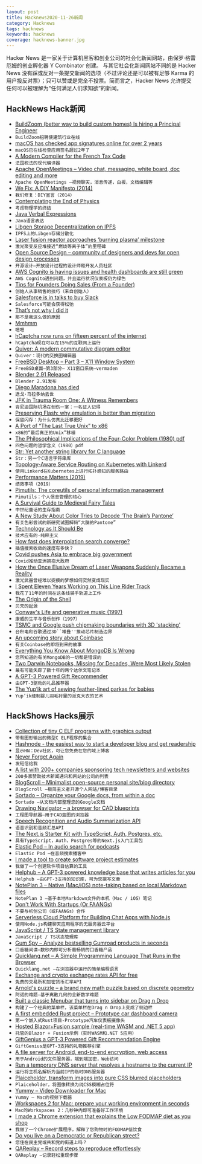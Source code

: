 ```yaml
---
layout: post
title: Hacknews2020-11-26新闻
category: Hacknews
tags: hacknews
keywords: hacknews
coverage: hacknews-banner.jpg
---
```


Hacker News 是一家关于计算机黑客和创业公司的社会化新闻网站，由保罗·格雷厄姆的创业孵化器 Y Combinator 创建。
与其它社会化新闻网站不同的是 Hacker News 没有踩或反对一条提交新闻的选项（不过评论还是可以被有足够 Karma 的用户投反对票）；只可以赞或是完全不投票。简而言之，Hacker News 允许提交任何可以被理解为“任何满足人们求知欲”的新闻。

## HackNews Hack新闻


- [BuildZoom (better way to build custom homes) Is hiring a Principal Engineer](https://jobs.lever.co/buildzoom)
- `BuildZoom招聘使建筑行业在线`
- [macOS has checked app signatures online for over 2 years](https://eclecticlight.co/2020/11/25/macos-has-checked-app-signatures-online-for-over-2-years/)
- `macOS已在线检查应用签名超过2年了`
- [A Modern Compiler for the French Tax Code](https://arxiv.org/abs/2011.07966)
- `法国税法的现代编译器`
- [Apache OpenMeetings – Video chat, messaging, white board, doc editing and more](https://openmeetings.apache.org/)
- `Apache OpenMeetings –视频聊天，消息传递，白板，文档编辑等`
- [We Fix: A DIY Manifesto (2014)](https://www.popularmechanics.com/home/how-to/a10652/why-we-fix-a-diy-manifesto-16846653/)
- `我们修复：DIY宣言（2014）`
- [Contemplating the End of Physics](https://www.quantamagazine.org/the-end-of-physics-20201124)
- `考虑物理学的终结`
- [Java Verbal Expressions](https://github.com/VerbalExpressions/JavaVerbalExpressions)
- `Java语言表达`
- [Libgen Storage Decentralization on IPFS](https://freeread.org/ipfs/)
- `IPFS上的Libgen存储分散化`
- [Laser fusion reactor approaches ‘burning plasma’ milestone](https://www.sciencemag.org/news/2020/11/laser-fusion-reactor-approaches-burning-plasma-milestone)
- `激光聚变反应堆接近“燃烧等离子体”的里程碑`
- [Open Source Design – community of designers and devs for open design processes](https://opensourcedesign.net/)
- `开源设计–开放设计过程的设计师和开发人员社区`
- [AWS Cognito is having issues and health dashboards are still green](https://status.aws.amazon.com/##)
- `AWS Cognito遇到问题，并且运行状况仪表板仍为绿色`
- [Tips for Founders Doing Sales (From a Founder)](https://micael.substack.com/p/10-tips-for-founders-doing-sales)
- `创始人从事销售的技巧（来自创始人）`
- [Salesforce is in talks to buy Slack](https://www.cnbc.com/2020/11/25/slack-shares-jump-following-report-of-possible-salesforce-acquisition.html)
- `Salesforce可能会获得松弛`
- [That’s not why I did it](https://weaversew.com/wordblog/2020/11/07/thats-not-why-i-did-it/)
- `那不是我这么做的原因`
- [Mmhmm](https://www.mmhmm.app/)
- `嗯嗯`
- [hCaptcha now runs on fifteen percent of the internet](https://www.hcaptcha.com/post/hcaptcha-now-the-largest-independent-captcha-service)
- `hCaptcha现在可以在15％的互联网上运行`
- [Quiver: A modern commutative diagram editor](https://github.com/varkor/quiver)
- `Quiver：现代的交换图编辑器`
- [FreeBSD Desktop – Part 3 – X11 Window System](https://vermaden.wordpress.com/2018/05/22/freebsd-desktop-part-3-x11-window-system/)
- `FreeBSD桌面–第3部分– X11窗口系统–𝚟𝚎𝚛𝚖𝚊𝚍𝚎𝚗`
- [Blender 2.91 Released](https://www.blender.org/download/releases/2-91/)
- `Blender 2.91发布`
- [Diego Maradona has died](https://www.theguardian.com/football/2020/nov/25/diego-maradona-dies-one-of-greatest-footballers-of-all-time-argentina-world-cup-1986)
- `迭戈·马拉多纳去世`
- [JFK in Trauma Room One: A Witness Remembers](https://www.medpagetoday.com/emergencymedicine/emergencymedicine/89772)
- `肯尼迪国际机场在创伤一室：一名证人记得`
- [Preserving Flash: why emulation is better than migration](https://blog.dshr.org/2020/11/i-rest-my-case.html)
- `保留闪存：为什么仿真比迁移更好`
- [A Port of “The Last True Unix” to x86](https://www.nordier.com/)
- `x86的“最后真正的Unix”移植`
- [The Philosophical Implications of the Four-Color Problem (1980) pdf](https://www.maa.org/sites/default/files/pdf/upload_library/22/Ford/Swart697-707.pdf)
- `四色问题的哲学含义（1980）pdf`
- [Str: Yet another string library for C language](https://github.com/maxim2266/str)
- `Str：另一个C语言字符串库`
- [Topology-Aware Service Routing on Kubernetes with Linkerd](https://linkerd.io/2020/11/23/topology-aware-service-routing-on-kubernetes-with-linkerd/)
- `使用Linkerd在Kubernetes上进行拓扑感知的服务路由`
- [Performance Matters (2019)](https://www.hillelwayne.com/post/performance-matters/)
- `绩效事项（2019）`
- [Pimutils: The coreutils of personal information management](https://pimutils.org/)
- `Pimutils：个人信息管理的核心`
- [A Survival Guide to Medieval Fairy Tales](https://www.medievalists.net/2020/11/medieval-fairy-tales/)
- `中世纪童话的生存指南`
- [A New Study About Color Tries to Decode ‘The Brain’s Pantone’](https://www.wired.com/story/a-new-study-about-color-tries-to-decode-the-brains-pantone/)
- `有关色彩尝试的新研究试图解码“大脑的Pantone”`
- [Technology as It Should Be](https://puri.sm/posts/technology-as-it-should-be/)
- `技术应有的-纯粹主义`
- [How fast does interpolation search converge?](https://lemire.me/blog/2020/11/25/how-fast-does-interpolation-search-converge)
- `插值搜索收敛的速度有多快？`
- [Covid pushes Asia to embrace big government](https://asia.nikkei.com/Spotlight/The-Big-Story/COVID-pushes-Asia-to-embrace-big-government)
- `Covid推动亚洲拥抱大政府`
- [How the Once Elusive Dream of Laser Weapons Suddenly Became a Reality](https://www.thedrive.com/the-war-zone/37775/how-the-once-elusive-dream-of-laser-weapons-suddenly-became-a-reality)
- `激光武器曾经难以捉摸的梦想如何突然变成现实`
- [I Spent Eleven Years Working on This Line Rider Track](https://delu.medium.com/i-spent-11-years-working-on-this-line-rider-track-96742fc0b709)
- `我花了11年的时间在这条线骑手轨道上工作`
- [The Origin of the Shell](https://multicians.org/shell.html)
- `贝壳的起源`
- [Conway's Life and generative music (1997)](http://www.radicaleye.com/lifepage/enoexcerpt.html)
- `康威的生平与音乐创作（1997）`
- [TSMC and Google push chipmaking boundaries with 3D 'stacking'](https://asia.nikkei.com/Business/Technology/TSMC-and-Google-push-chipmaking-boundaries-with-3D-stacking)
- `台积电和谷歌通过3D``堆叠''推动芯片制造边界`
- [An upcoming story about Coinbase](https://blog.coinbase.com/upcoming-story-about-coinbase-2012afc25d27)
- `有关Coinbase的即将到来的故事`
- [Everything You Know About MongoDB Is Wrong](https://developer.mongodb.com/article/everything-you-know-is-wrong)
- `您所知道的有关MongoDB的一切都是错误的`
- [Two Darwin Notebooks, Missing for Decades, Were Most Likely Stolen](https://www.nytimes.com/2020/11/24/world/europe/darwin-notebooks-stolen-cambridge.html)
- `最有可能失踪了数十年的两个达尔文笔记本`
- [A GPT-3 Powered Gift Recommender](http://GiftGenius.ai)
- `由GPT-3驱动的礼品推荐器`
- [The Yup’ik art of sewing feather-lined parkas for babies](https://www.audubon.org/news/on-alaska-coast-native-women-are-reviving-cozy-tradition)
- `Yup’ik缝制婴儿羽毛衬里的派克大衣的艺术`


## HackShows Hacks展示

- [ Collection of tiny C ELF programs with graphics output](https://github.com/grz0zrg/tinycelfgraphics)
- `带有图形输出的微型C ELF程序的集合`
- [ Hashnode - the easiest way to start a developer blog and get readership](https://hashnode.com)
- `显示HN：Dev社区，可让您免费在您的域上博客`
- [ Never Forget Again](https://apps.apple.com/us/app/text-me-that/id1329223000)
- `发短信给我`
- [ A list with 200+ companies sponsoring tech newsletters and websites](https://sponsorgap.com/companies-buying-ads-and-sponsorships)
- `200多家赞助技术新闻通讯和网站的公司的列表`
- [ BlogScroll – Minimalist open-source personal site/blog directory](https://blogscroll.com)
- `BlogScroll –极简主义者开源个人网站/博客目录`
- [ Sortado – Organize your Google docs, from within a doc](https://sortado.app/?ref=hn)
- `Sortado –从文档内部整理您的Google文档`
- [ Drawing Navigator – a browser for CAD blueprints](http://www.drawnav.com)
- `工程图导航器–用于CAD蓝图的浏览器`
- [ Speech Recognition and Audio Summarization API](https://speechtext.ai/speech-recognition-api)
- `语音识别和音频汇总API`
- [ The Next.js Starter Kit with TypeScript, Auth, Postgres, etc.](https://github.com/pbteja1998/nextjs-starter)
- `具有TypeScript，Auth，Postgres等的Next.js入门工具包`
- [ Elastic Pod – In audio search for podcasts](https://elasticpod.com/)
- `Elastic Pod –在音频搜索播客中`
- [ I made a tool to create software project estimates](https://estimake.it/)
- `我做了一个创建软件项目估算的工具`
- [ Helphub – A GPT-3 powered knowledge base that writes articles for you](https://helphub.io)
- `Helphub –由GPT-3支持的知识库，可为您撰写文章`
- [ NotePlan 3 – Native (Mac/iOS) note-taking based on local Markdown files](https://noteplan.co)
- `NotePlan 3 –基于本地Markdown文件的本机（Mac / iOS）笔记`
- [ Don't Work With Startups (Or FAANGs)](https://devcareer.elliotbonneville.com/no-startups-or-faangs)
- `不要与初创公司（或FAANGs）合作`
- [ Serverless Cloud Platform for Building Chat Apps with Node.js](https://www.chatkitty.com/blog/posts/building-a-chat-app-with-react-native-and-firebase-part-1/)
- `使用Node.js构建聊天应用程序的无服务器云平台`
- [ JavaScript / TS State management library](https://github.com/sebbekarlsson/state0)
- `JavaScript / TS状态管理库`
- [ Gum Spy – Analyze bestselling Gumroad products in seconds](https://gumspy.com/)
- `口香糖间谍–数秒内即可分析最畅销的口香糖产品`
- [ Quicklang.net – A Simple Programming Language That Runs in the Browser](https://quicklang.net/ide/)
- `Quicklang.net –在浏览器中运行的简单编程语言`
- [ Exchange and crypto exchange rates API for free](https://www.exchangerate.host/?ref=hn)
- `免费的交易所和加密货币汇率API`
- [ Arnold's puzzle – a brand new math puzzle based on discrete geometry](https://arnold.games/)
- `阿诺的难题–基于离散几何的全新数学难题`
- [ Built a classic Menubar that turns into sidebar on Drag n Drop](https://github.com/prabhuignoto/vue-dock-menu)
- `构建了一个经典的菜单栏，该菜单栏在Drag n Drop上变成了侧边栏`
- [ A first embedded Rust project – Prototype car dashboard camera](https://github.com/bbrown1867/dashcam-rs)
- `第一个嵌入式Rust项目-Prototype汽车仪表板摄像头`
- [ Hosted Blazor+Fusion sample (real-time WASM and .NET 5 app)](https://fusion-samples.servicetitan.com/)
- `托管的Blazor + Fusion示例（实时WASM和.NET 5应用）`
- [ GiftGenius a GPT-3 Powered Gift Recommendation Engine](https://giftgenius.ai)
- `GiftGenius是GPT-3支持的礼物推荐引擎`
- [ A file server for Android, end-to-end encryption, web access](item?id=25207777)
- `用于Android的文件服务器，端到端加密，Web访问`
- [ Run a temporary DNS server that resolves a hostname to the current IP](https://github.com/no-gravity/dns-here)
- `运行将主机名解析为当前IP的临时DNS服务器`
- [ Plaiceholder, transform images into pure CSS blurred placeholders](https://plaiceholder.co/)
- `Plaiceholder，将图像转换为纯CSS模糊占位符`
- [ Yummy – Video Downloader for Mac](https://getyummy.app)
- `Yummy – Mac的视频下载器`
- [ Workspaces 2 for Mac: prepare your working environment in seconds](https://www.apptorium.com/workspaces)
- `Mac的Workspaces 2：几秒钟内即可准备好工作环境`
- [ I made a Chrome extension that explains the Low FODMAP diet as you shop](https://www.reddit.com/r/FODMAPS/comments/k0vbqf/i_made_a_chrome_extension_that_teaches_you_about/)
- `我做了一个Chrome扩展程序，解释了您购物时的FODMAP低饮食`
- [ Do you live on a Democratic or Republican street?](https://politicalstreets.com)
- `您住在民主党或共和党的街道上吗？`
- [ QAReplay – Record steps to reproduce effortlessly](https://qareplay.com/)
- `QAReplay –记录轻松重现步骤`

